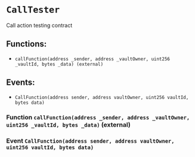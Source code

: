 # `CallTester`

Call action testing contract

## Functions:

- `callFunction(address _sender, address _vaultOwner, uint256 _vaultId, bytes _data) (external)`

## Events:

- `CallFunction(address sender, address vaultOwner, uint256 vaultId, bytes data)`

### Function `callFunction(address _sender, address _vaultOwner, uint256 _vaultId, bytes _data)` (external)

### Event `CallFunction(address sender, address vaultOwner, uint256 vaultId, bytes data)`
